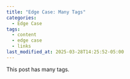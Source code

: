```yaml
---
title: "Edge Case: Many Tags"
categories:
  - Edge Case
tags:
  - content
  - edge case
  - links
last_modified_at: 2025-03-28T14:25:52-05:00
---
```


This post has many tags.
